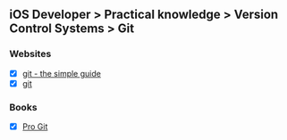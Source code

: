 ## iOS Developer > Practical knowledge > Version Control Systems > Git

### Websites
- [x] [git - the simple guide](http://rogerdudler.github.io/git-guide/)
- [x] [git](https://git-scm.com)

### Books
- [x] [Pro Git](https://git-scm.com/book/en/v2)


